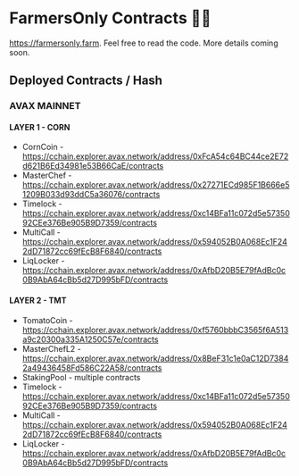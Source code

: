 # FarmersOnly Contracts 🌽🍅

https://farmersonly.farm. Feel free to read the code. More details coming soon.

## Deployed Contracts / Hash

### AVAX MAINNET

#### LAYER 1 - CORN

- CornCoin - https://cchain.explorer.avax.network/address/0xFcA54c64BC44ce2E72d621B6Ed34981e53B66CaE/contracts
- MasterChef - https://cchain.explorer.avax.network/address/0x27271ECd985F1B666e51209B033d93ddC5a36076/contracts
- Timelock - https://cchain.explorer.avax.network/address/0xc14BFa11c072d5e5735092CEe376Be905B9D7359/contracts
- MultiCall - https://cchain.explorer.avax.network/address/0x594052B0A068Ec1F242dD71872cc69fEcB8F6840/contracts
- LiqLocker - https://cchain.explorer.avax.network/address/0xAfbD20B5E79fAdBc0c0B9AbA64cBb5d27D995bFD/contracts

#### LAYER 2 - TMT

- TomatoCoin - https://cchain.explorer.avax.network/address/0xf5760bbbC3565f6A513a9c20300a335A1250C57e/contracts
- MasterChefL2 - https://cchain.explorer.avax.network/address/0x8BeF31c1e0aC12D73842a49436458Fd586C22A58/contracts
- StakingPool - multiple contracts
- Timelock - https://cchain.explorer.avax.network/address/0xc14BFa11c072d5e5735092CEe376Be905B9D7359/contracts
- MultiCall - https://cchain.explorer.avax.network/address/0x594052B0A068Ec1F242dD71872cc69fEcB8F6840/contracts
- LiqLocker - https://cchain.explorer.avax.network/address/0xAfbD20B5E79fAdBc0c0B9AbA64cBb5d27D995bFD/contracts

